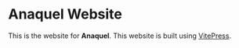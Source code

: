 # Anaquel Website

This is the website for **Anaquel**. This website is built using [VitePress](https://vitepress.dev/).
